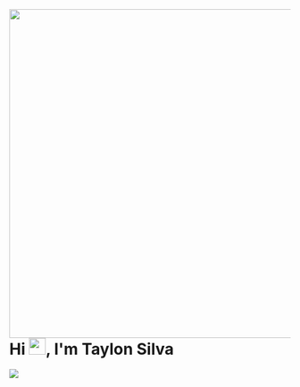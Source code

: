 <img align="right" height="590em" src="https://raw.githubusercontent.com/gist/maykbrito/618ef18e3bbb7cdfd200f3a4fc1aabc6/raw/201d47c76006c99fe0dc55ea92e76bdca5537f08/githubcard.svg"/>

<h1 align="left">Hi <img src="https://gist.github.com/Taylon-arch/ccd757d3470c1041145c21051d540f98" height="30px">, I'm Taylon Silva</h1>

<p align="left"> <img src="https://gist.github.com/Taylon-arch/ccd757d3470c1041145c21051d540f98"> </p>
